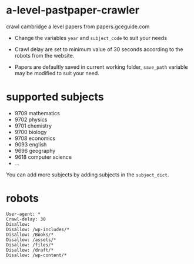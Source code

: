 # a-level-pastpaper-crawler
crawl cambridge a level papers from papers.gceguide.com

- Change the variables `year` and `subject_code` to suit your needs

- Crawl delay are set to minimum value of 30 seconds according to the robots from the website.

- Papers are defaultly saved in current working folder, `save_path` variable may be modified to suit your need. 

# supported subjects

* 9709 mathematics
* 9702 physics
* 9701 chemistry
* 9700 biology
* 9708 economics
* 9093 english
* 9696 geography
* 9618 computer science
* ...

You can add more subjects by adding subjects in the `subject_dict`.

# robots
```
User-agent: *
Crawl-delay: 30
Disallow: 
Disallow: /wp-includes/*
Disallow: /Books/*
Disallow: /assets/*
Disallow: /files/*
Disallow: /draft/*
Disallow: /wp-content/*
```